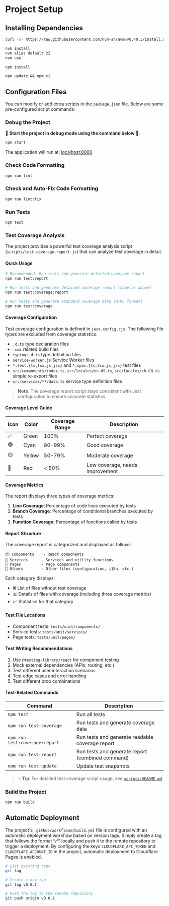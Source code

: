 # Project Setup

## Installing Dependencies

```bash
curl -o- https://raw.githubusercontent.com/nvm-sh/nvm/v0.40.3/install.sh | bash

nvm install
nvm alias default 22
nvm use

npm install

npm update && npm ci
```

## Configuration Files

You can modify or add extra scripts in the `package.json` file. Below are some pre-configured script commands:

### Debug the Project

🚀 **Start the project in debug mode using the command below** 🚀:

```bash
npm start
```

The application will run at: [localhost:8000](http://localhost:8000/)

### Check Code Formatting

```bash
npm run lint
```

### Check and Auto-Fix Code Formatting

```bash
npm run lint:fix
```

### Run Tests

```bash
npm test
```

### Test Coverage Analysis

The project provides a powerful test coverage analysis script (`scripts/test-coverage-report.js`) that can analyze test coverage in detail.

#### Quick Usage

```bash
# Recommended: Run tests and generate detailed coverage report
npm run test:report

# Run tests and generate detailed coverage report (same as above)
npm run test:coverage:report

# Run tests and generate standard coverage data (HTML format)
npm run test:coverage
```

#### Coverage Configuration

Test coverage configuration is defined in `jest.config.cjs`. The following file types are excluded from coverage statistics:

- `.d.ts` type declaration files
- `.umi` related build files
- `typings.d.ts` type definition files
- `service-worker.js` Service Worker files
- `*.test.{ts,tsx,js,jsx}` and `*.spec.{ts,tsx,js,jsx}` test files
- `src/components/index.ts`, `src/locales/en-US.ts`, `src/locales/zh-CN.ts` simple re-export files
- `src/services/**/data.ts` service type definition files

> **Note**: The coverage report script stays consistent with Jest configuration to ensure accurate statistics.

#### Coverage Level Guide

| Icon | Color  | Coverage Range | Description                     |
| ---- | ------ | -------------- | ------------------------------- |
| ✅   | Green  | 100%           | Perfect coverage                |
| 🟢   | Cyan   | 80-99%         | Good coverage                   |
| 🟡   | Yellow | 50-79%         | Moderate coverage               |
| 🔴   | Red    | < 50%          | Low coverage, needs improvement |

#### Coverage Metrics

The report displays three types of coverage metrics:

1. **Line Coverage**: Percentage of code lines executed by tests
2. **Branch Coverage**: Percentage of conditional branches executed by tests
3. **Function Coverage**: Percentage of functions called by tests

#### Report Structure

The coverage report is categorized and displayed as follows:

```
📦 Components    - React components
🔧 Services      - Services and utility functions
📄 Pages         - Page components
📁 Others        - Other files (configuration, i18n, etc.)
```

Each category displays:

- ❌ List of files without test coverage
- 📊 Details of files with coverage (including three coverage metrics)
- 📈 Statistics for that category

#### Test File Locations

- Component tests: `tests/unit/components/`
- Service tests: `tests/unit/services/`
- Page tests: `tests/unit/pages/`

#### Test Writing Recommendations

1. Use `@testing-library/react` for component testing
2. Mock external dependencies (APIs, routing, etc.)
3. Test different user interaction scenarios
4. Test edge cases and error handling
5. Test different prop combinations

#### Test-Related Commands

| Command                        | Description                                      |
| ------------------------------ | ------------------------------------------------ |
| `npm test`                     | Run all tests                                    |
| `npm run test:coverage`        | Run tests and generate coverage data             |
| `npm run test:coverage:report` | Run tests and generate readable coverage report  |
| `npm run test:report`          | Run tests and generate report (combined command) |
| `npm run test:update`          | Update test snapshots                            |

> 💡 **Tip**: For detailed test coverage script usage, see [`scripts/README.md`](./scripts/README.md)

### Build the Project

```bash
npm run build
```

## Automatic Deployment

The project's `.github/workflows/build.yml` file is configured with an automatic deployment workflow based on version tags. Simply create a tag that follows the format ‘v\*’ locally and push it to the remote repository to trigger a deployment. By configuring the keys `CLOUDFLARE_API_TOKEN` and `CLOUDFLARE_ACCOUNT_ID` in the project, automatic deployment to Cloudflare Pages is enabled.

```bash
# List existing tags
git tag

# Create a new tag
git tag v0.0.1

# Push the tag to the remote repository
git push origin v0.0.1
```
